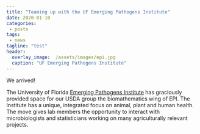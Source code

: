 ```yaml
---
title: "Teaming up with the UF Emerging Pathogens Institute"
date: 2020-01-10
categories:
 - posts
tags:
 - news
tagline: "test"
header:
  overlay_image:  /assets/images/epi.jpg
  caption: "UF Emerging Pathogens Institute"
---
```


We arrived!

The University of Florida [Emerging Pathogens Institute](http://www.epi.ufl.edu/) has graciously provided
space for our USDA group the biomathematics wing of EPI.  The Institute has a unique, integrated focus on animal, plant and human health.  The move gives lab members the opportunity to interact with microbiologists and statisticians working on many agriculturally relevant projects.
